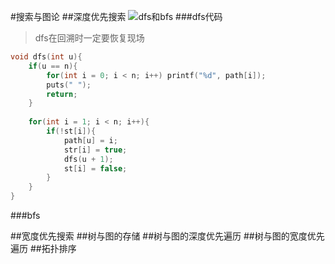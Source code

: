 #搜索与图论
##深度优先搜索 
![dfs和bfs](.\photos\dfs和bfs.png "dfs和bfs")
###dfs代码

> dfs在回溯时一定要恢复现场

```c++
void dfs(int u){
    if(u == n){
        for(int i = 0; i < n; i++) printf("%d", path[i]);
        puts(" ");
        return;
    }
    
	for(int i = 1; i < n; i++){
		if(!st[i]){
			path[u] = i;
			str[i] = true;
			dfs(u + 1);
			st[i] = false;
		}
	}
}
```

###bfs

##宽度优先搜索
##树与图的存储
##树与图的深度优先遍历
##树与图的宽度优先遍历
##拓扑排序
